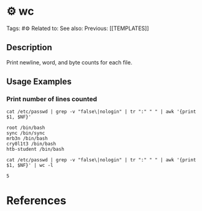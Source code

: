 # ⚙️ wc

Tags: #⚙️
Related to: 
See also: 
Previous: [[TEMPLATES]]

## Description

Print newline, word, and byte counts for each file.

## Usage Examples

### Print number of lines counted

	cat /etc/passwd | grep -v "false\|nologin" | tr ":" " " | awk '{print $1, $NF}'

```shell-session
root /bin/bash
sync /bin/sync
mrb3n /bin/bash
cry0l1t3 /bin/bash
htb-student /bin/bash
```

	cat /etc/passwd | grep -v "false\|nologin" | tr ":" " " | awk '{print $1, $NF}' | wc -l

```shell-session
5
```

# References